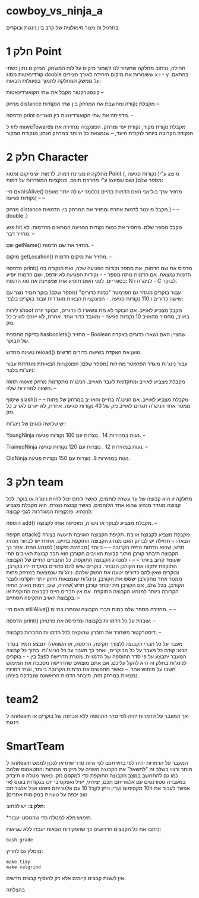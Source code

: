 # cowboy_vs_ninja_a

בתרגיל זה ניצור סימולציה של קרב בין נינגות ובוקרים

# חלק 1 Point

תחילה, נכתוב מחלקה שתעזור לנו לשמור מיקום על לוח המשחק. המיקום נתון כשתי קורדינאטות מסוג double ששומרות
את מיקום היחידה לאורך הצירים x ו - y בהתאם.
על ממשק המחלקה לתמוך בפעולות הבאות:

קונסטרקטור מקבל את שתי הקואורדינאטות –

מרחק distance
מקבלת נקודה ומחשבת את המרחק בין שתי הנקודות –

הדפסה print
מדפיסה את שתי הקואורדינטות בין סוגריים. -

לזוז ל moveTowards
מקבלת נקודת מקור, נקודת יעד ומרחק. הפונקציה מחזירה את הנקודה הקרובה ביותר לנקודת היעד, –
שנמצאת כל היותר במרחק הנתון מנקודת המקור

# חלק 2 Character

מחלקה זו מציינת דמות. לדמות יש מיקום )מסוג Point (, נקודות פגיעה )מיוצג ע"י מספר שלם( ושם שמיוצג ע"י מחרוזת
תווים.
פונקציות המוגדרות על דמות:

האם חייisAlive()
מחזיר ערך בוליאני האם הדמות בחיים )כלומר יש לה יותר מאפס נקודות פגיעה( – –

מרחק distance
מקבל פוינטר לדמות אחרת ומחזיר את המרחק בין הדמויות ) – – double .)

פגע hit
מקבל מספר שלם. מחסיר את כמות נקודות הפגיעה המתאים מהדמות. לא מחזיר דבר. –

שם getName()
מחזיר את שם הדמות. -

מיקום getLocation()
מחזיר את מיקום הדמות. -

הדפסה print()
מדפיס את שם הדמות, את מספר נקודות הפגיעה שלה, ואת הנקודה בה הדמות נמצאת. אם הדמות מתה מספר - -
נקודות הפגיעה לא יודפס, ושם הדמות יופיע בסוגריים. לפני השם תופיע אות שמציינת את סוג הדמות: N לנינג'ה ו - C
לבוקר.

עבור בוקרים מוגדר גם הפרמטר "כמות כדורים" )מספר שלם( בוקר תמיד נוצר עם שישה כדורים ו 110 נקודות פגיעה. -
הפונקציות הבאות מוגדרות עבור בוקרים בלבד:

לירות shoot
מקבל מצביע לאוייב. אם הבוקר לא מת ונשארו לו כדורים, הבוקר יורה באויב, מחסיר מהאויב 10 נקודות פגיעה –
ומאבד כדור אחד. אחרת, לא ייגרם לאויב כל נזק.

בדיקת מחסנית hasboolets()
מחזיר – Boolean שמציין האם נשארו כדורים באקדח של הבוקר.

טעינה מחדש reload()
טוען את האקדח בשישה כדורים חדשים.

עבור נינג'ות מוגדר הפרמטר מהירות )מספר שלם(
הפונקציות הבאותת מוגדרות עבור נינג'ות בלבד:

תזוזה move
מקבלת מצביע לאוייב ומתקדמת לעבר האוייב. הנינג'ה מתקדמת מרחק השווה למהירות שלה. –

שיסוף slash()
– – מקבלת מצביע לאוייב. אם הנינג'ה בחיים והאוייב במרחק של פחות ממטר אחד הנינג'ה תגרום לאוייב נזק של 40
נקודות פגיעה. אחרת, לא ייגרם לאוייב כל נזק.

יש שלושה סוגים של נינג'ות:

YoungNinja
נעות במהירות 14 . נוצרות עם 100 נקודות פגיעה. –

TrainedNinja
נעות במהירות 12 . נוצרות עם 120 נקודות פגיעה. –

OldNinja
נעות במהירות 8. נוצרות עם 150 נקודות פגיעה.

# חלק 3 team

מחלקה זו היא קבוצה של עד עשרה לוחמים, כאשר לוחם יכול להיות נינג'ה או בוקר. לכל קבוצה מוגדר מנהיג שהוא אחד
הלוחמים.
כאשר קבוצה נוצרת, היא מקבלת מצביע למנהיג.
פונקציות המוגדרות לגבי קבוצה:

הוספה add()
מקבלת מצביע לבוקר או נינג'ה, ומוסיפה אותו לקבוצה. –

תקיפה attack()
מקבלת מצביע לקבוצה אויבת. תקיפת הקבוצה האויבת תיעשה בצורה הבאה: –
תחילה יש לבדוק האם מנהיג הקבוצה התוקפת בחיים. אחרת יש לבחור מנהיג חדש, שהוא הדמות החיה הקרובה – –
ביותר )מבחינת מיקום( למנהיג המת.
אחר כך הקבוצה תיבחר קורבן מתוך קבוצת האויבים הקורבן הוא חבר קבוצת האויבים החי שעומד קרוב ביותר – – -
למנהיג הקבוצה התוקפת.
כל החברים החיים של הקבוצה התוקפת יתקפו את הקורבן הנבחר. בוקרים שיש להם כדורים באקדח יירו בקורבן,
ובוקרים שאין להם כדורים יטענו את הנשק שלהם. נינג'ות שנמצאות במרחק פחות ממטר אחד מהקורבן ישספו את
הקורבן, ונינג'ות שנמצאות רחוק יותר יתקדמו לעבר הקורבן. בכל שלב, אם הקורבן מת ייבחר קורבן חדש )שיהיה,
שוב, דמות האויב החיה הקרובה ביותר למנהיג הקבוצה התוקפת.
אם אין חברים חיים בקבוצה התוקפת או בקבוצת האויב התקיפה תסתיים. –

האם חיי stillAlive()
מחזירה מספר שלם כמות חברי הקבוצה שנותרו בחיים. – –

הדפסה print()
עוברת על כל הדמויות בקבוצה ומדפיסה את פרטיהן. –

דיסטרקטור משחרר את הזכרון שהוקצה לכל הדמויות החברות בקבוצה. –

מעבר על כל חברי הקבוצה (לצורך תקיפה, הדפסה, או השוואה) יתבצע תמיד בסדר הבא: קודם כל מעבר על כל הבוקרים,
ואחר כך מעבר על כל הנינג'ות. בתוך כל קבוצה המעבר יתבצע על פי סדר ההוספה של הדמויות. מטרת הדרישה לפצל בין - -
בוקרים לנינג'ות בחלק זה היא להקל עליכם. אם אתם מוצאים שהדרישה מסבכת את המימוש חשבו על מימוש אחר. –
כאשר מחפשים את הדמות הקרובה ביותר, ושתי דמויות נמצאות במרחק זהה, תיבחר הדמות הראשונה שנבדקה ביניהן.

# team2

זהה לteam אך המעבר על הדמויות יהיה לפי סדר ההוספה ללא אבחנה של בוקרים או נינגות

# SmartTeam

זהה לteam המעבר על הדמויות יהיה לפי בחירתכם לפי איזה סדר שתראו לנכון לממש
מותר ורצוי בשלב זה "לתשאל" את הקבוצה השניה על מיקומי הכוחות והסטאטוס שלהם כמו גם להתחשב במצב הקבוצה התוקפת כדי למקסם נזק.
כאשר מטלה זו תיבדק במעבדה סטודנטים עם אלגוריתם חכם, יצירתי, יעיל ואפקטיבי יזכו בנקודות בונוס
(אי אפשר לעבור את ה10 מקסימום ועדין ניתן לקבל 10 עם אלגוריתם פשוט אבל אלגוריתם טוב יכפה על טעויות במקומות אחרים)

**חלק ב**: יש לכתוב:

\*מימוש מלא למטלה כדי שהטסט יעבור.

כיתבו את כל הקבצים הדרושים כך שהפקודות הבאות יעבדו ללא שגיאות:

<div dir='ltr'>

    bash grade

</div>

מומלץ גם להריץ:

<div dir='ltr'>

    make tidy
    make valgrind

</div>

אין לשנות קבצים קיימים אלא רק להוסיף קבצים חדשים.

בהצלחה
